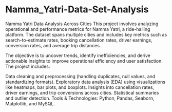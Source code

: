 # Namma_Yatri-Data-Set-Analysis
Namma Yatri Data Analysis Across Cities
This project involves analyzing operational and performance metrics for Namma Yatri, a ride-hailing platform. The dataset spans multiple cities and includes key metrics such as search-to-estimate rates, booking cancellation rates, driver earnings, conversion rates, and average trip distances.

The objective is to uncover trends, identify inefficiencies, and derive actionable insights to improve operational efficiency and user satisfaction. The project includes:

Data cleaning and preprocessing (handling duplicates, null values, and standardizing formats).
Exploratory data analysis (EDA) using visualizations like heatmaps, bar plots, and boxplots.
Insights into cancellation rates, driver earnings, and trip conversions across cities.
Statistical summaries and outlier detection.
Tools & Technologies: Python, Pandas, Seaborn, Matplotlib, and MySQL.

